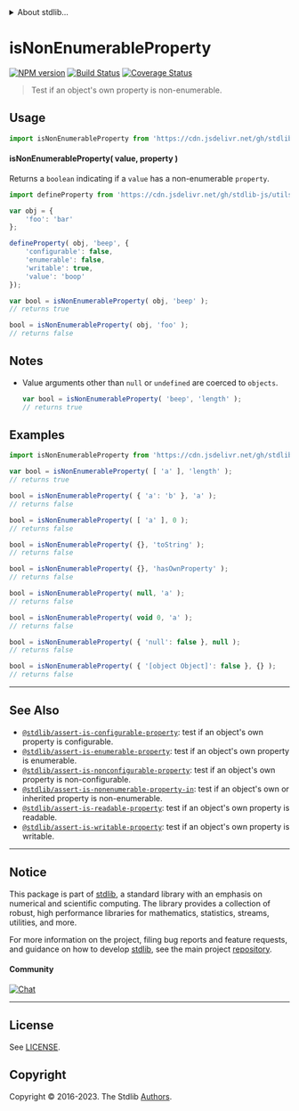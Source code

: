 <!--

@license Apache-2.0

Copyright (c) 2018 The Stdlib Authors.

Licensed under the Apache License, Version 2.0 (the "License");
you may not use this file except in compliance with the License.
You may obtain a copy of the License at

   http://www.apache.org/licenses/LICENSE-2.0

Unless required by applicable law or agreed to in writing, software
distributed under the License is distributed on an "AS IS" BASIS,
WITHOUT WARRANTIES OR CONDITIONS OF ANY KIND, either express or implied.
See the License for the specific language governing permissions and
limitations under the License.

-->


<details>
  <summary>
    About stdlib...
  </summary>
  <p>We believe in a future in which the web is a preferred environment for numerical computation. To help realize this future, we've built stdlib. stdlib is a standard library, with an emphasis on numerical and scientific computation, written in JavaScript (and C) for execution in browsers and in Node.js.</p>
  <p>The library is fully decomposable, being architected in such a way that you can swap out and mix and match APIs and functionality to cater to your exact preferences and use cases.</p>
  <p>When you use stdlib, you can be absolutely certain that you are using the most thorough, rigorous, well-written, studied, documented, tested, measured, and high-quality code out there.</p>
  <p>To join us in bringing numerical computing to the web, get started by checking us out on <a href="https://github.com/stdlib-js/stdlib">GitHub</a>, and please consider <a href="https://opencollective.com/stdlib">financially supporting stdlib</a>. We greatly appreciate your continued support!</p>
</details>

# isNonEnumerableProperty

[![NPM version][npm-image]][npm-url] [![Build Status][test-image]][test-url] [![Coverage Status][coverage-image]][coverage-url] <!-- [![dependencies][dependencies-image]][dependencies-url] -->

> Test if an object's own property is non-enumerable.



<section class="usage">

## Usage

```javascript
import isNonEnumerableProperty from 'https://cdn.jsdelivr.net/gh/stdlib-js/assert-is-nonenumerable-property@v0.1.0-deno/mod.js';
```

#### isNonEnumerableProperty( value, property )

Returns a `boolean` indicating if a `value` has a non-enumerable `property`.

```javascript
import defineProperty from 'https://cdn.jsdelivr.net/gh/stdlib-js/utils-define-property@deno/mod.js';

var obj = {
    'foo': 'bar'
};

defineProperty( obj, 'beep', {
    'configurable': false,
    'enumerable': false,
    'writable': true,
    'value': 'boop'
});

var bool = isNonEnumerableProperty( obj, 'beep' );
// returns true

bool = isNonEnumerableProperty( obj, 'foo' );
// returns false
```

</section>

<!-- /.usage -->

<section class="notes">

## Notes

-   Value arguments other than `null` or `undefined` are coerced to `objects`.

    ```javascript
    var bool = isNonEnumerableProperty( 'beep', 'length' );
    // returns true
    ```

</section>

<!-- /.notes -->

<section class="examples">

## Examples

<!-- eslint-disable object-curly-newline -->

<!-- eslint no-undef: "error" -->

```javascript
import isNonEnumerableProperty from 'https://cdn.jsdelivr.net/gh/stdlib-js/assert-is-nonenumerable-property@v0.1.0-deno/mod.js';

var bool = isNonEnumerableProperty( [ 'a' ], 'length' );
// returns true

bool = isNonEnumerableProperty( { 'a': 'b' }, 'a' );
// returns false

bool = isNonEnumerableProperty( [ 'a' ], 0 );
// returns false

bool = isNonEnumerableProperty( {}, 'toString' );
// returns false

bool = isNonEnumerableProperty( {}, 'hasOwnProperty' );
// returns false

bool = isNonEnumerableProperty( null, 'a' );
// returns false

bool = isNonEnumerableProperty( void 0, 'a' );
// returns false

bool = isNonEnumerableProperty( { 'null': false }, null );
// returns false

bool = isNonEnumerableProperty( { '[object Object]': false }, {} );
// returns false
```

</section>

<!-- /.examples -->

<!-- Section for related `stdlib` packages. Do not manually edit this section, as it is automatically populated. -->

<section class="related">

* * *

## See Also

-   <span class="package-name">[`@stdlib/assert-is-configurable-property`][@stdlib/assert/is-configurable-property]</span><span class="delimiter">: </span><span class="description">test if an object's own property is configurable.</span>
-   <span class="package-name">[`@stdlib/assert-is-enumerable-property`][@stdlib/assert/is-enumerable-property]</span><span class="delimiter">: </span><span class="description">test if an object's own property is enumerable.</span>
-   <span class="package-name">[`@stdlib/assert-is-nonconfigurable-property`][@stdlib/assert/is-nonconfigurable-property]</span><span class="delimiter">: </span><span class="description">test if an object's own property is non-configurable.</span>
-   <span class="package-name">[`@stdlib/assert-is-nonenumerable-property-in`][@stdlib/assert/is-nonenumerable-property-in]</span><span class="delimiter">: </span><span class="description">test if an object's own or inherited property is non-enumerable.</span>
-   <span class="package-name">[`@stdlib/assert-is-readable-property`][@stdlib/assert/is-readable-property]</span><span class="delimiter">: </span><span class="description">test if an object's own property is readable.</span>
-   <span class="package-name">[`@stdlib/assert-is-writable-property`][@stdlib/assert/is-writable-property]</span><span class="delimiter">: </span><span class="description">test if an object's own property is writable.</span>

</section>

<!-- /.related -->

<!-- Section for all links. Make sure to keep an empty line after the `section` element and another before the `/section` close. -->


<section class="main-repo" >

* * *

## Notice

This package is part of [stdlib][stdlib], a standard library with an emphasis on numerical and scientific computing. The library provides a collection of robust, high performance libraries for mathematics, statistics, streams, utilities, and more.

For more information on the project, filing bug reports and feature requests, and guidance on how to develop [stdlib][stdlib], see the main project [repository][stdlib].

#### Community

[![Chat][chat-image]][chat-url]

---

## License

See [LICENSE][stdlib-license].


## Copyright

Copyright &copy; 2016-2023. The Stdlib [Authors][stdlib-authors].

</section>

<!-- /.stdlib -->

<!-- Section for all links. Make sure to keep an empty line after the `section` element and another before the `/section` close. -->

<section class="links">

[npm-image]: http://img.shields.io/npm/v/@stdlib/assert-is-nonenumerable-property.svg
[npm-url]: https://npmjs.org/package/@stdlib/assert-is-nonenumerable-property

[test-image]: https://github.com/stdlib-js/assert-is-nonenumerable-property/actions/workflows/test.yml/badge.svg?branch=v0.1.0
[test-url]: https://github.com/stdlib-js/assert-is-nonenumerable-property/actions/workflows/test.yml?query=branch:v0.1.0

[coverage-image]: https://img.shields.io/codecov/c/github/stdlib-js/assert-is-nonenumerable-property/main.svg
[coverage-url]: https://codecov.io/github/stdlib-js/assert-is-nonenumerable-property?branch=main

<!--

[dependencies-image]: https://img.shields.io/david/stdlib-js/assert-is-nonenumerable-property.svg
[dependencies-url]: https://david-dm.org/stdlib-js/assert-is-nonenumerable-property/main

-->

[chat-image]: https://img.shields.io/gitter/room/stdlib-js/stdlib.svg
[chat-url]: https://app.gitter.im/#/room/#stdlib-js_stdlib:gitter.im

[stdlib]: https://github.com/stdlib-js/stdlib

[stdlib-authors]: https://github.com/stdlib-js/stdlib/graphs/contributors

[umd]: https://github.com/umdjs/umd
[es-module]: https://developer.mozilla.org/en-US/docs/Web/JavaScript/Guide/Modules

[deno-url]: https://github.com/stdlib-js/assert-is-nonenumerable-property/tree/deno
[umd-url]: https://github.com/stdlib-js/assert-is-nonenumerable-property/tree/umd
[esm-url]: https://github.com/stdlib-js/assert-is-nonenumerable-property/tree/esm
[branches-url]: https://github.com/stdlib-js/assert-is-nonenumerable-property/blob/main/branches.md

[stdlib-license]: https://raw.githubusercontent.com/stdlib-js/assert-is-nonenumerable-property/main/LICENSE

<!-- <related-links> -->

[@stdlib/assert/is-configurable-property]: https://github.com/stdlib-js/assert-is-configurable-property/tree/deno

[@stdlib/assert/is-enumerable-property]: https://github.com/stdlib-js/assert-is-enumerable-property/tree/deno

[@stdlib/assert/is-nonconfigurable-property]: https://github.com/stdlib-js/assert-is-nonconfigurable-property/tree/deno

[@stdlib/assert/is-nonenumerable-property-in]: https://github.com/stdlib-js/assert-is-nonenumerable-property-in/tree/deno

[@stdlib/assert/is-readable-property]: https://github.com/stdlib-js/assert-is-readable-property/tree/deno

[@stdlib/assert/is-writable-property]: https://github.com/stdlib-js/assert-is-writable-property/tree/deno

<!-- </related-links> -->

</section>

<!-- /.links -->
